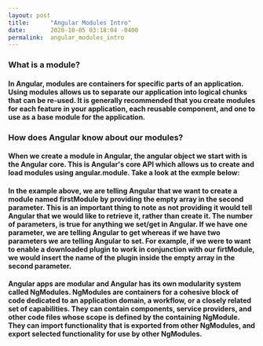 ```yaml
---
layout: post
title:      "Angular Modules Intro"
date:       2020-10-05 03:18:04 -0400
permalink:  angular_modules_intro
---
```


### What is a module? 

#### In Angular, modules are containers for specific parts of an application. Using modules allows us to separate our application into logical chunks that can be re-used. It is generally recommended that you create modules for each feature in your application, each reusable component, and one to use as a base module for the application. 

### How does Angular know about our modules? 
#### When we create a module in Angular, the angular object we start with is the Angular core. This is Angular's core API which allows us to create and load modules using angular.module. Take a look at the exmple below: 

<script src="https://gist.github.com/chrisbaptiste83/e30f80caad25fe190eea37b3430c9fa9.js"></script> 

#### In the example above, we are telling Angular that we want to create a module named firstModule by providing the empty array in the second parameter. This is an important thing to note as not providing it would tell Angular that we would like to retrieve it, rather than create it. The number of parameters, is true for anything we set/get in Angular. If we have one parameter, we are telling Angular to get whereas if we have two parameters we are telling Angular to set. For example, if we were to want to enable a downloaded plugin to work in conjunction with our firtModule, we would insert the name of the plugin inside the empty array in the second parameter. 


#### Angular apps are modular and Angular has its own modularity system called NgModules. NgModules are containers for a cohesive block of code dedicated to an application domain, a workflow, or a closely related set of capabilities. They can contain components, service providers, and other code files whose scope is defined by the containing NgModule. They can import functionality that is exported from other NgModules, and export selected functionality for use by other NgModules.


